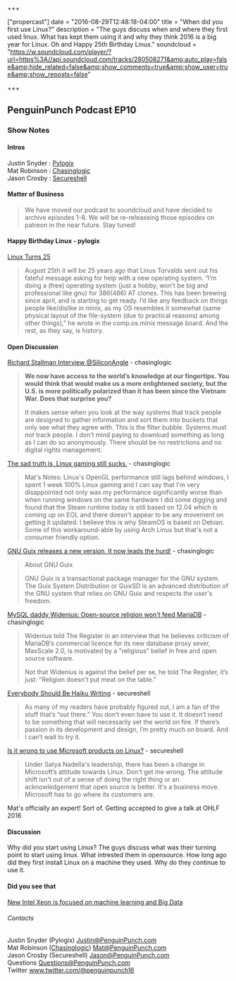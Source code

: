 +++

["propercast"] date = "2016-08-29T12:48:18-04:00" 
title = "When did you first use Linux?"
description = "The guys discuss when and where they first used linux. What has kept them using it and why they think 2016 is a big year for Linux. Oh and Happy 25th Birthday Linux." 
soundcloud = "https://w.soundcloud.com/player/?url=https%3A//api.soundcloud.com/tracks/280508271&amp;auto_play=false&amp;hide_related=false&amp;show_comments=true&amp;show_user=true&amp;show_reposts=false"

+++

##  PenguinPunch Podcast EP10
### Show Notes

#### Intros
Justin Snyder : [Pylogix](https://twiter.com/pylogix)  
Mat Robinson : [Chasinglogic](https://twitter.com/chasinglogic)  
Jason Crosby : [Secureshell](https://twitter.com/SecureshellV2)

#### Matter of Business

> We have moved our podcast to soundcloud and have decided to archive episodes 1-8.  We will be re-releaseing those episodes on patreon in the near future. Stay tuned!

#### Happy Birthday Linux - pylogix
[Linux Turns 25](https://techcrunch.com/2016/08/22/happy-25th-birthday-linux/)

> August 25th it will be 25 years ago that Linus Torvalds sent out his fateful message asking for help with a new operating system. “I’m doing a (free) operating system (just a hobby, won’t be big and professional like gnu) for 386(486) AT clones. This has been brewing since april, and is starting to get ready. I’d like any feedback on things people like/dislike in minix, as my OS resembles it somewhat (same physical layout of the file-system (due to practical reasons) among other things),” he wrote in the comp.os.minix message board. And the rest, as they say, is history. 

#### Open Discussion

[Richard Stallman Interview @SiliconAngle](http://siliconangle.com/blog/2016/04/28/gnu-founder-stallman-open-source-is-not-free-software/) - chasinglogic

> **We now have access to the world’s knowledge at our fingertips. You would think that would make us a more enlightened society, but the U.S. is more politically polarized than it has been since the Vietnam War. Does that surprise you?**
> 
> It makes sense when you look at the way systems that track people are designed to gather information and sort them into buckets that only see what they agree with. This is the filter bubble. Systems must not track people. I don’t mind paying to download something as long as I can do so anonymously. There should be no restrictions and no digital rights management.

[The sad truth is, Linux gaming still sucks.](http://www.phoronix.com/scan.php?page=article&item=intel-skl-win10anv&num=1) - chasinglogic

> Mat's Notes: Linux's OpenGL performance still lags behind windows, I spent 1 week 100% Linux gaming and I can say that I'm very disappointed not only was my performance significantly worse than when running windows on the same hardware I did some digging and found that the Steam runtime today is still based on 12.04 which is coming up on EOL and there doesn't appear to be any movement on getting it updated. I believe this is why SteamOS is based on Debian. Some of this workaround-able by using Arch Linux but that's not a consumer friendly option.

[GNU Guix releases a new version. It now leads the hurd!](http://savannah.gnu.org/forum/forum.php?forum_id=8635) - chasinglogic

> About GNU Guix
>
> GNU Guix is a transactional package manager for the GNU system. The Guix System Distribution or GuixSD is an advanced distribution of the GNU system that relies on GNU Guix and respects the user's freedom. 

[MySQL daddy Widenius: Open-source religion won't feed MariaDB](http://www.theregister.co.uk/2016/08/24/monty_interview/) - chasinglogic

> Widenius told The Register in an interview that he believes criticism of MariaDB’s commercial licence for its new database proxy sever, MaxScale 2.0, is motivated by a "religious" belief in free and open source software.
>
> Not that Widenius is against the belief per se, he told The Register, it’s just: "Religion doesn't put meat on the table."

[Everybody Should Be Haiku Writing](https://freedompenguin.com/articles/distro-review/everybody-haiku-writing/) - secureshell

>As many of my readers have probably figured out, I am a fan of the stuff that’s “out there.” You don’t even have to use it. It doesn’t need to be something that will necessarily set the world on fire. If there’s passion in its development and design, I’m pretty much on board. And I can’t wait to try it.

[Is it wrong to use Microsoft products on Linux?](http://www.cio.com/article/3107109/linux/is-it-wrong-to-use-microsoft-products-on-linux.html) - secureshell

>Under Satya Nadella's leadership, there has been a change in Microsoft’s attitude towards Linux. Don't get me wrong. The attitude shift isn't out of a sense of doing the right thing or an acknowledgement that open source is better. It's a business move. Microsoft has to go where its customers are.

Mat's officially an expert! Sort of. Getting accepted to give a talk at OHLF 2016

#### Discussion
Why did you start using Linux?
The guys discuss what was their turning point to start using linux. What intrested them in opensource. How long ago did they first install Linux on a machine they used. Why do they continue to use it. 

#### Did you see that
[New Intel Xeon is focused on machine learning and Big Data](http://www.forbes.com/sites/aarontilley/2016/08/17/intel-takes-aim-at-nvidia-again-with-new-ai-chip-and-baidu-partnership/#676aa9ac4f5a)

###### Contacts
Justin Snyder (Pylogix) Justin@PenguinPunch.com  
Mat Robinson ([Chasinglogic](https://twitter.com/chasinglogic)) Mat@PenguinPunch.com  
Jason Crosby (Secureshell) Jason@PenguinPunch.com  
Questions Questions@PenguinPunch.com  
Twitter www.twitter.com/@penguinpunch16  
